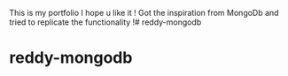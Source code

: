 This is my portfolio I hope u like it !
Got the inspiration from MongoDb and tried to replicate the functionality !# reddy-mongodb
# reddy-mongodb
